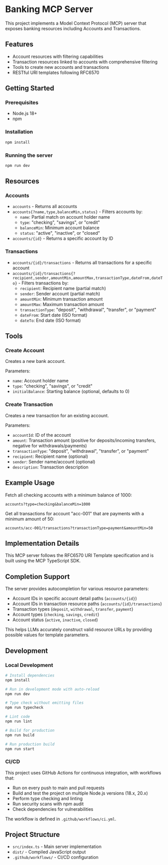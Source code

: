 # Banking MCP Server

This project implements a Model Context Protocol (MCP) server that exposes banking resources including Accounts and Transactions.

## Features

- Account resources with filtering capabilities
- Transaction resources linked to accounts with comprehensive filtering
- Tools to create new accounts and transactions
- RESTful URI templates following RFC6570

## Getting Started

### Prerequisites

- Node.js 18+ 
- npm

### Installation

```bash
npm install
```

### Running the server

```bash
npm run dev
```

## Resources

### Accounts

- `accounts` - Returns all accounts
- `accounts{?name,type,balanceMin,status}` - Filters accounts by:
  - `name`: Partial match on account holder name
  - `type`: "checking", "savings", or "credit"
  - `balanceMin`: Minimum account balance
  - `status`: "active", "inactive", or "closed"
- `accounts/{id}` - Returns a specific account by ID

### Transactions

- `accounts/{id}/transactions` - Returns all transactions for a specific account
- `accounts/{id}/transactions{?recipient,sender,amountMin,amountMax,transactionType,dateFrom,dateTo}` - Filters transactions by:
  - `recipient`: Recipient name (partial match)
  - `sender`: Sender account (partial match)
  - `amountMin`: Minimum transaction amount
  - `amountMax`: Maximum transaction amount
  - `transactionType`: "deposit", "withdrawal", "transfer", or "payment"
  - `dateFrom`: Start date (ISO format)
  - `dateTo`: End date (ISO format)

## Tools

### Create Account

Creates a new bank account.

Parameters:
- `name`: Account holder name
- `type`: "checking", "savings", or "credit"
- `initialBalance`: Starting balance (optional, defaults to 0)

### Create Transaction

Creates a new transaction for an existing account.

Parameters:
- `accountId`: ID of the account
- `amount`: Transaction amount (positive for deposits/incoming transfers, negative for withdrawals/payments)
- `transactionType`: "deposit", "withdrawal", "transfer", or "payment"
- `recipient`: Recipient name (optional)
- `sender`: Sender name/account (optional)
- `description`: Transaction description

## Example Usage

Fetch all checking accounts with a minimum balance of 1000:
```
accounts?type=checking&balanceMin=1000
```

Get all transactions for account "acc-001" that are payments with a minimum amount of 50:
```
accounts/acc-001/transactions?transactionType=payment&amountMin=50
```

## Implementation Details

This MCP server follows the RFC6570 URI Template specification and is built using the MCP TypeScript SDK.

## Completion Support

The server provides autocompletion for various resource parameters:

- Account IDs in specific account detail paths (`accounts/{id}`)
- Account IDs in transaction resource paths (`accounts/{id}/transactions`)
- Transaction types (`deposit`, `withdrawal`, `transfer`, `payment`)
- Account types (`checking`, `savings`, `credit`)
- Account status (`active`, `inactive`, `closed`)

This helps LLMs accurately construct valid resource URLs by providing possible values for template parameters.

## Development

### Local Development

```bash
# Install dependencies
npm install

# Run in development mode with auto-reload
npm run dev

# Type check without emitting files
npm run typecheck

# Lint code
npm run lint

# Build for production
npm run build

# Run production build
npm run start
```

### CI/CD

This project uses GitHub Actions for continuous integration, with workflows that:

- Run on every push to main and pull requests
- Build and test the project on multiple Node.js versions (18.x, 20.x)
- Perform type checking and linting
- Run security scans with npm audit
- Check dependencies for vulnerabilities

The workflow is defined in `.github/workflows/ci.yml`.

## Project Structure

- `src/index.ts` - Main server implementation
- `dist/` - Compiled JavaScript output
- `.github/workflows/` - CI/CD configuration